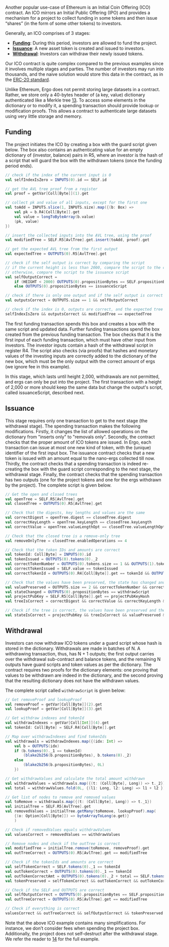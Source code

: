 Another popular use-case of Ethereum is an Initial Coin Offering (ICO) contract. An ICO mirrors an Initial Public Offering (IPO) and provides a mechanism for a project to collect funding in some tokens and then issue “shares” (in the form of some other tokens) to investors.

Generally, an ICO comprises of 3 stages:

- [**Funding**](#funding): During this period, investors are allowed to fund the project.
- [**Issuance**](#issuance): A new asset token is created and issued to investors.
- [**Withdrawal**](#withdrawal): Investors can withdraw their newly issued tokens.

Our ICO contract is quite complex compared to the previous examples since it involves multiple stages and parties. The number of investors may run into thousands, and the naive solution would store this data in the contract, as in the [ERC-20 standard](https://theethereum.wiki/w/index.php/ERC20_Token_Standard).

Unlike Ethereum, Ergo does not permit storing large datasets in a contract. Rather, we store only a 40-bytes header of (a key, value) dictionary authenticated like a Merkle tree [13](https://eprint.iacr.org/2016/994). To access some elements in the dictionary or to modify it, a spending transaction should provide lookup or modification proofs. This allows a contract to authenticate large datasets using very little storage and memory.

## Funding

The project initiates the ICO by creating a box with the guard script given below. The box also contains an authenticating value for an empty dictionary of (investor, balance) pairs in R5, where an investor is the hash of a script that will guard the box with the withdrawn tokens (once the funding period ends).

```scala
// check if the index of the current input is 0
val selfIndexIsZero = INPUTS(0).id == SELF.id

// get the AVL tree proof from a register
val proof = getVar[Coll[Byte]](1).get

// collect pk and value of all inputs, except for the first one
val toAdd = INPUTS.slice(1, INPUTS.size).map({(b: Box) =>
    val pk = b.R4[Coll[Byte]].get
    val value = longToByteArray(b.value)
    (pk, value)
})

// insert the collected inputs into the AVL tree, using the proof
val modifiedTree = SELF.R5[AvlTree].get.insert(toAdd, proof).get

// get the expected AVL tree from the first output
val expectedTree = OUTPUTS(0).R5[AvlTree].get

// check if the self output is correct by comparing the script
// if the current height is less than 2000, compare the script to the current box
// otherwise, compare the script to the issuance script
val selfOutputCorrect =
    if (HEIGHT < 2000) OUTPUTS(0).propositionBytes == SELF.propositionBytes
    else OUTPUTS(0).propositionBytes == issuanceScript

// check if there is only one output and if the self output is correct
val outputsCorrect = OUTPUTS.size == 1 && selfOutputCorrect

// check if the index is 0, outputs are correct, and the expected tree matches the modified tree
selfIndexIsZero && outputsCorrect && modifiedTree == expectedTree

```

The first funding transaction spends this box and creates a box with the same script and updated data. Further funding transactions spend the box created from the previous funding transaction. The box checks that it is the first input of each funding transaction, which must have other input from investors. The investor inputs contain a hash of the withdrawal script in register R4. The script also checks (via proofs) that hashes and monetary values of the investing inputs are correctly added to the dictionary of the new box, which must be the only output with the correct amount of ergs (we ignore fee in this example). 

In this stage, which lasts until height 2,000, withdrawals are not permitted, and ergs can only be put into the project. The first transaction with a height of 2,000 or more should keep the same data but change the output's script, called issuanceScript, described next.

## Issuance

This stage requires only one transaction to get to the next stage (the withdrawal stage). The spending transaction makes the following modifications. Firstly, it changes the list of allowed operations on the dictionary from "inserts only" to "removals only". Secondly, the contract checks that the proper amount of ICO tokens are issued. In Ergo, each transaction can issue at most one new kind of token, with the (unique) identifier of the first input box. The issuance contract checks that a new token is issued with an amount equal to the nano-ergs collected till now. Thirdly, the contract checks that a spending transaction is indeed re-creating the box with the guard script corresponding to the next stage, the withdrawal stage. Finally, the contract checks that the spending transaction has two outputs (one for the project tokens and one for the ergs withdrawn by the project). The complete script is given below.

```scala
// Get the open and closed trees
val openTree = SELF.R5[AvlTree].get
val closedTree = OUTPUTS(0).R5[AvlTree].get

// Check that the digests, key lengths and values are the same
val correctDigest = openTree.digest == closedTree.digest
val correctKeyLength = openTree.keyLength == closedTree.keyLength
val correctValue = openTree.valueLengthOpt == closedTree.valueLengthOpt

// Check that the closed tree is a remove-only tree
val removeOnlyTree = closedTree.enabledOperations == 4

// Check that the token IDs and amounts are correct
val tokenId: Coll[Byte] = INPUTS(0).id
val tokenIssued = OUTPUTS(0).tokens(0)._2
val correctTokenNumber = OUTPUTS(0).tokens.size == 1 && OUTPUTS(1).tokens.size == 0
val correctTokenIssued = SELF.value == tokenIssued
val correctTokenId = OUTPUTS(0).R4[Coll[Byte]].get == tokenId && OUTPUTS(0).tokens(0)._1 == tokenId

// Check that the values have been preserved, the state has changed and the project public key is correct
val valuePreserved = OUTPUTS.size == 2 && correctTokenNumber && correctTokenIssued && correctTokenId
val stateChanged = OUTPUTS(0).propositionBytes == withdrawScript
val projectPubKey = SELF.R5[Coll[Byte]].get == projectPubKeyHash
val treeIsCorrect = correctDigest && correctValue && correctKeyLength && removeOnlyTree

// Check if the tree is correct, the values have been preserved and the state has changed
val stateIsCorrect = projectPubKey && treeIsCorrect && valuePreserved && stateChanged

```

## Withdrawal

Investors can now withdraw ICO tokens under a guard script whose hash is stored in the dictionary. Withdrawals are made in batches of N. A withdrawing transaction, thus, has N + 1 outputs; the first output carries over the withdrawal sub-contract and balance tokens, and the remaining N outputs have guard scripts and token values as per the dictionary. The contract requires two proofs for the dictionary elements: one proving that values to be withdrawn are indeed in the dictionary, and the second proving that the resulting dictionary does not have the withdrawn values. 

The complete script called `withdrawScript` is given below:

```scala
// Get removeProof and lookupProof
val removeProof = getVar[Coll[Byte]](2).get
val lookupProof = getVar[Coll[Byte]](3).get

// Get withdraw indexes and tokenId
val withdrawIndexes = getVar[Coll[Int]](4).get
val tokenId: Coll[Byte] = SELF.R4[Coll[Byte]].get

// Map over withdrawIndexes and find tokenIds
val withdrawals = withdrawIndexes.map({(idx: Int) =>
    val b = OUTPUTS(idx)
    if (b.tokens(0)._1 == tokenId)
        (blake2b256(b.propositionBytes), b.tokens(0)._2)
    else
        (blake2b256(b.propositionBytes), 0L)
    })

// Get withdrawValues and calculate the total amount withdrawn
val withdrawValues = withdrawals.map({(t: (Coll[Byte], Long)) => t._2})
val total = withdrawValues.fold(0L, {(l1: Long, l2: Long) => l1 + l2 })

// Get list of nodes to remove and removed values
val toRemove = withdrawals.map({(t: (Coll[Byte], Long)) => t._1})
val initialTree = SELF.R5[AvlTree].get
val removedValues = initialTree.getMany(toRemove, lookupProof).map(
    {(o: Option[Coll[Byte]]) => byteArrayToLong(o.get)}
    )

// Check if removedValues equals withdrawValues
val valuesCorrect = removedValues == withdrawValues

// Remove nodes and check if the outTree is correct
val modifiedTree = initialTree.remove(toRemove, removeProof).get
val outTreeCorrect = OUTPUTS(0).R5[AvlTree].get == modifiedTree

// Check if the tokenIds and amounts are correct
val selfTokenCorrect = SELF.tokens(0)._1 == tokenId
val outTokenCorrect = OUTPUTS(0).tokens(0)._1 == tokenId
val outTokenCorrectAmt = OUTPUTS(0).tokens(0)._2 + total == SELF.tokens(0)._2
val tokenPreserved = selfTokenCorrect && outTokenCorrect && outTokenCorrectAmt

// Check if the SELF and OUTPUTS are correct
val selfOutputCorrect = OUTPUTS(0).propositionBytes == SELF.propositionBytes
val outTreeCorrect = OUTPUTS(0).R5[AvlTree].get == modifiedTree

// Check if everything is correct
valuesCorrect && outTreeCorrect && selfOutputCorrect && tokenPreserved
```

Note that the above ICO example contains many simplifications. For instance, we don’t consider fees when spending the project box. 
Additionally, the project does not self-destruct after the withdrawal stage. We refer the reader to [14](https://ergoplatform.org/en/blog/2019_04_10-ico-example/) for the full example.